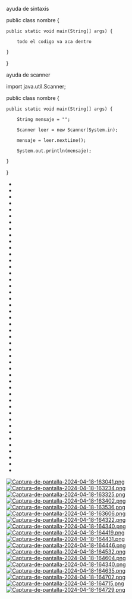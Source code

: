 ayuda de sintaxis

public class nombre {

    public static void main(String[] args) {
    
        todo el codigo va aca dentro
        
    }
}

ayuda de scanner

import java.util.Scanner;

public class nombre {

    public static void main(String[] args) {
    
        String mensaje = "";
        
        Scanner leer = new Scanner(System.in);
        
        mensaje = leer.nextLine();
        
        System.out.println(mensaje);
        
    }    
}






-
-
-
-
-
-
-
-
-
-

-
-
-
-
-
-
-
-
-

-
-
-
-
-
-
-
-
-

-
-
-
-
-
-
-
-
-

-
-
-
-
-
-
-
-
-



[![Captura-de-pantalla-2024-04-18-163041.png](https://i.postimg.cc/zGWP0rhq/Captura-de-pantalla-2024-04-18-163041.png)](https://postimg.cc/nXFkhNTW)
[![Captura-de-pantalla-2024-04-18-163234.png](https://i.postimg.cc/jqFgT5Qs/Captura-de-pantalla-2024-04-18-163234.png)](https://postimg.cc/YjQfftsV)
[![Captura-de-pantalla-2024-04-18-163325.png](https://i.postimg.cc/0N0X10Z3/Captura-de-pantalla-2024-04-18-163325.png)](https://postimg.cc/Lqh3zfcB)
[![Captura-de-pantalla-2024-04-18-163402.png](https://i.postimg.cc/25rTGBmx/Captura-de-pantalla-2024-04-18-163402.png)](https://postimg.cc/xXpKT8Xk)
[![Captura-de-pantalla-2024-04-18-163536.png](https://i.postimg.cc/nzVRF9PL/Captura-de-pantalla-2024-04-18-163536.png)](https://postimg.cc/B8ycNbsW)
[![Captura-de-pantalla-2024-04-18-163606.png](https://i.postimg.cc/0jFc0W26/Captura-de-pantalla-2024-04-18-163606.png)](https://postimg.cc/SYL6yG9q)
[![Captura-de-pantalla-2024-04-18-164322.png](https://i.postimg.cc/xd2pZ4GM/Captura-de-pantalla-2024-04-18-164322.png)](https://postimg.cc/75KNGXWZ)
[![Captura-de-pantalla-2024-04-18-164340.png](https://i.postimg.cc/wB22GTjY/Captura-de-pantalla-2024-04-18-164340.png)](https://postimg.cc/d77G7FC5)
[![Captura-de-pantalla-2024-04-18-164419.png](https://i.postimg.cc/XqpsFS3S/Captura-de-pantalla-2024-04-18-164419.png)](https://postimg.cc/y3Ch4Gkv)
[![Captura-de-pantalla-2024-04-18-164431.png](https://i.postimg.cc/c4tDLSXf/Captura-de-pantalla-2024-04-18-164431.png)](https://postimg.cc/4mZvWrC3)
[![Captura-de-pantalla-2024-04-18-164446.png](https://i.postimg.cc/76BBfPFn/Captura-de-pantalla-2024-04-18-164446.png)](https://postimg.cc/9R7Pk2FD)
[![Captura-de-pantalla-2024-04-18-164532.png](https://i.postimg.cc/sgpw5JFX/Captura-de-pantalla-2024-04-18-164532.png)](https://postimg.cc/NKj6cmjq)
[![Captura-de-pantalla-2024-04-18-164604.png](https://i.postimg.cc/DwVxWMMH/Captura-de-pantalla-2024-04-18-164604.png)](https://postimg.cc/qzLsSj0x)
[![Captura-de-pantalla-2024-04-18-164340.png](https://i.postimg.cc/wB22GTjY/Captura-de-pantalla-2024-04-18-164340.png)](https://postimg.cc/d77G7FC5)
[![Captura-de-pantalla-2024-04-18-164635.png](https://i.postimg.cc/k4hc71Sj/Captura-de-pantalla-2024-04-18-164635.png)](https://postimg.cc/njB7k107)
[![Captura-de-pantalla-2024-04-18-164702.png](https://i.postimg.cc/4y71y6bX/Captura-de-pantalla-2024-04-18-164702.png)](https://postimg.cc/5QJzkFRr)
[![Captura-de-pantalla-2024-04-18-164715.png](https://i.postimg.cc/CMRyk9cx/Captura-de-pantalla-2024-04-18-164715.png)](https://postimg.cc/6Tx1Nbsk)
[![Captura-de-pantalla-2024-04-18-164729.png](https://i.postimg.cc/VvxWCJDn/Captura-de-pantalla-2024-04-18-164729.png)](https://postimg.cc/fSvd4R4R)
